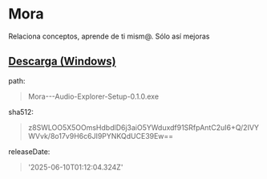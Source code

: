 # Mora
Relaciona conceptos, aprende de ti mism@. 
Sólo así mejoras



## [Descarga (Windows)](https://mega.nz/file/SwkH0C4T#oNDHvLaAGh9zmBYxw2d5YGDaWiM6eSwLMDSMfftjBoo)
path: 
>Mora---Audio-Explorer-Setup-0.1.0.exe

sha512: 
>z8SWLOO5X5OOmsHdbdlD6j3aiO5YWduxdf91SRfpAntC2uI6+Q/2IVYWVvk/8o17v9H6c6JI9PYNKQdUCE39Ew==

releaseDate: 
>'2025-06-10T01:12:04.324Z'
